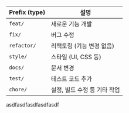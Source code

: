 | Prefix (type) | 설명                |
| ------------- | ----------------- |
| `feat/`       | 새로운 기능 개발         |
| `fix/`        | 버그 수정             |
| `refactor/`   | 리팩토링 (기능 변경 없음)   |
| `style/`      | 스타일 (UI, CSS 등)   |
| `docs/`       | 문서 변경             |
| `test/`       | 테스트 코드 추가         |
| `chore/`      | 설정, 빌드 수정 등 기타 작업 |
asdfasdfasdfasdfasdf